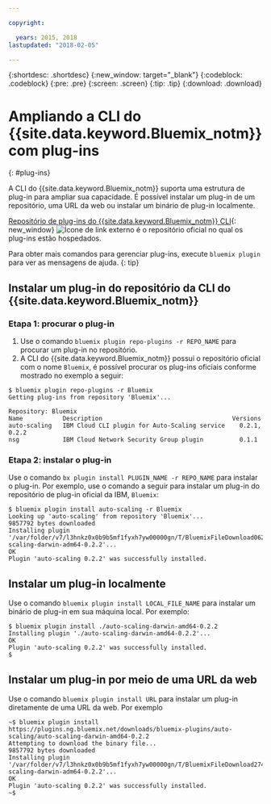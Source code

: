```yaml
---

copyright:

  years: 2015, 2018
lastupdated: "2018-02-05"

---
```


{:shortdesc: .shortdesc}
{:new_window: target="_blank"}
{:codeblock: .codeblock}
{:pre: .pre}
{:screen: .screen}
{:tip: .tip}
{:download: .download}

# Ampliando a CLI do {{site.data.keyword.Bluemix_notm}} com plug-ins
{: #plug-ins}

A CLI do {{site.data.keyword.Bluemix_notm}} suporta uma estrutura de plug-in para ampliar sua capacidade. É possível instalar um plug-in de um repositório, uma URL da web ou instalar um binário de plug-in localmente. 

[Repositório de plug-ins do {{site.data.keyword.Bluemix_notm}} CLI](http://clis.ng.bluemix.net/ui/repository.html#bluemix-plugins){: new_window} ![Ícone de link externo](../../../icons/launch-glyph.svg) é o repositório oficial no qual os plug-ins estão hospedados.

Para obter mais comandos para gerenciar plug-ins, execute `bluemix plugin` para ver as mensagens de ajuda.
{: tip}

## Instalar um plug-in do repositório da CLI do {{site.data.keyword.Bluemix_notm}}

### Etapa 1: procurar o plug-in

1. Use o comando `bluemix plugin repo-plugins -r REPO_NAME` para procurar um plug-in no repositório.
2. A CLI do {{site.data.keyword.Bluemix_notm}} possui o repositório oficial com o nome `Bluemix`, é possível procurar os plug-ins oficiais conforme mostrado no exemplo a seguir:
  
  ```
  $ bluemix plugin repo-plugins -r Bluemix
  Getting plug-ins from repository 'Bluemix'...

  Repository: Bluemix
  Name           Description                                    Versions
  auto-scaling   IBM Cloud CLI plugin for Auto-Scaling service    0.2.1, 0.2.2
  nsg            IBM Cloud Network Security Group plugin          0.1.1

  ```

### Etapa 2: instalar o plug-in

Use o comando `bx plugin install PLUGIN_NAME -r REPO_NAME` para instalar o plug-in. Por exemplo, use o comando a seguir para instalar um plug-in do repositório de plug-in oficial da IBM, `Bluemix`:

  ```
  $ bluemix plugin install auto-scaling -r Bluemix
  Looking up 'auto-scaling' from repository 'Bluemix'...
  9857792 bytes downloaded
  Installing plugin '/var/folder/v7/l3hnkz0x0b9b5mf1fyxh7yw00000gn/T/BluemixFileDownload062468676/auto-scaling-darwin-adm64-0.2.2'...
  OK
  Plugin 'auto-scaling 0.2.2' was successfully installed.
  ```

## Instalar um plug-in localmente

Use o comando `bluemix plugin install LOCAL_FILE_NAME` para instalar um binário de plug-in em sua máquina local. Por exemplo:

  ```
  $ bluemix plugin install ./auto-scaling-darwin-amd64-0.2.2
  Installing plugin './auto-scaling-darwin-amd64-0.2.2'...
  OK
  Plugin 'auto-scaling 0.2.2' was successfully installed.
  $
  ```

## Instalar um plug-in por meio de uma URL da web

Use o comando `bluemix plugin install URL` para instalar um plug-in diretamente de uma URL da web. Por exemplo

  ```
  ~$ bluemix plugin install https://plugins.ng.bluemix.net/downloads/bluemix-plugins/auto-scaling/auto-scaling-darwin-amd64-0.2.2
  Attempting to download the binary file...
  9857792 bytes downloaded
  Installing plugin '/var/folder/v7/l3hnkz0x0b9b5mf1fyxh7yw00000gn/T/BluemixFileDownload274645142/auto-scaling-darwin-adm64-0.2.2'...
  OK
  Plugin 'auto-scaling 0.2.2' was successfully installed.
  ~$
  ```
